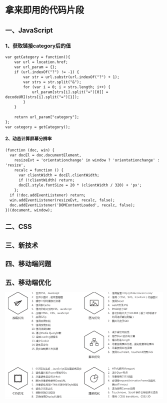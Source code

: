 # 拿来即用的代码片段

## 一、JavaScript

### 1、获取链接category后的值
```
var getCategory = function(){
    var url = location.href;
    var url_param = {};
    if (url.indexOf("?") != -1) {
        var str = url.substr(url.indexOf("?") + 1);
        var strs = str.split("&");
        for (var i = 0; i < strs.length; i++) {
            url_param[strs[i].split("=")[0]] = decodeURI(strs[i].split("=")[1]);
        }
    }
    
    return url_param["category"];
};
var category = getCategory();
```  
#### 2、动态计算屏幕分辨率
```
(function (doc, win) {
  var docEl = doc.documentElement,
    resizeEvt = 'orientationchange' in window ? 'orientationchange' : 'resize',
    recalc = function () {
      var clientWidth = docEl.clientWidth;
      if (!clientWidth) return;
      docEl.style.fontSize = 20 * (clientWidth / 320) + 'px';
    };
  if (!doc.addEventListener) return;
  win.addEventListener(resizeEvt, recalc, false);
  doc.addEventListener('DOMContentLoaded', recalc, false);
})(document, window);
```  


## 二、CSS
## 三、新技术
## 四、移动端问题
## 五、移动端优化
![alt](https://raw.githubusercontent.com/ztaom/codeFragment/master/source/youhua.png)